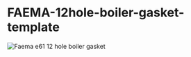 # FAEMA-12hole-boiler-gasket-template

![Faema e61 12 hole boiler gasket](https://github.com/derekmccallum/FAEMA-12hole-boiler-gasket-template/assets/27998937/320e26c1-4317-467a-a2a3-9dea7935ecc4)
